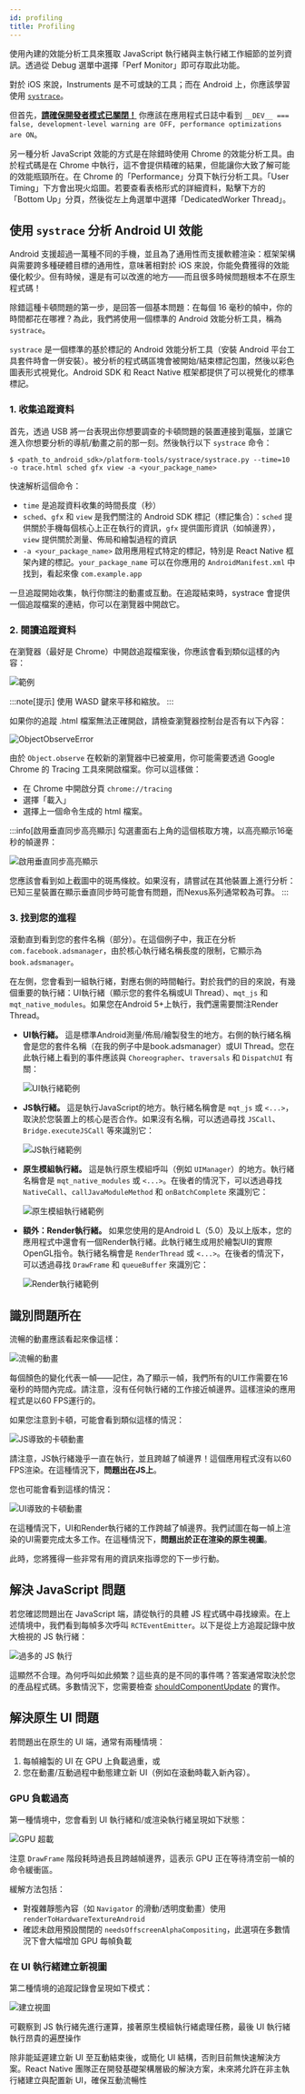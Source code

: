 ```yaml
---
id: profiling
title: Profiling
---
```


使用內建的效能分析工具來獲取 JavaScript 執行緒與主執行緒工作細節的並列資訊。透過從 Debug 選單中選擇「Perf Monitor」即可存取此功能。

對於 iOS 來說，Instruments 是不可或缺的工具；而在 Android 上，你應該學習使用 [`systrace`](profiling.md#profiling-android-ui-performance-with-systrace)。

但首先，[**請確保開發者模式已關閉！**](performance.md#running-in-development-mode-devtrue) 你應該在應用程式日誌中看到 `__DEV__ === false, development-level warning are OFF, performance optimizations are ON`。

另一種分析 JavaScript 效能的方式是在除錯時使用 Chrome 的效能分析工具。由於程式碼是在 Chrome 中執行，這不會提供精確的結果，但能讓你大致了解可能的效能瓶頸所在。在 Chrome 的「Performance」分頁下執行分析工具。「User Timing」下方會出現火焰圖。若要查看表格形式的詳細資料，點擊下方的「Bottom Up」分頁，然後從左上角選單中選擇「DedicatedWorker Thread」。

## 使用 `systrace` 分析 Android UI 效能

Android 支援超過一萬種不同的手機，並且為了通用性而支援軟體渲染：框架架構與需要跨多種硬體目標的通用性，意味著相對於 iOS 來說，你能免費獲得的效能優化較少。但有時候，還是有可以改進的地方——而且很多時候問題根本不在原生程式碼！

除錯這種卡頓問題的第一步，是回答一個基本問題：在每個 16 毫秒的幀中，你的時間都花在哪裡？為此，我們將使用一個標準的 Android 效能分析工具，稱為 `systrace`。

`systrace` 是一個標準的基於標記的 Android 效能分析工具（安裝 Android 平台工具套件時會一併安裝）。被分析的程式碼區塊會被開始/結束標記包圍，然後以彩色圖表形式視覺化。Android SDK 和 React Native 框架都提供了可以視覺化的標準標記。

### 1. 收集追蹤資料

首先，透過 USB 將一台表現出你想要調查的卡頓問題的裝置連接到電腦，並讓它進入你想要分析的導航/動畫之前的那一刻。然後執行以下 `systrace` 命令：

```shell
$ <path_to_android_sdk>/platform-tools/systrace/systrace.py --time=10 -o trace.html sched gfx view -a <your_package_name>
```

快速解析這個命令：

- `time` 是追蹤資料收集的時間長度（秒）
- `sched`、`gfx` 和 `view` 是我們關注的 Android SDK 標記（標記集合）：`sched` 提供關於手機每個核心上正在執行的資訊，`gfx` 提供圖形資訊（如幀邊界），`view` 提供關於測量、佈局和繪製過程的資訊
- `-a <your_package_name>` 啟用應用程式特定的標記，特別是 React Native 框架內建的標記。`your_package_name` 可以在你應用的 `AndroidManifest.xml` 中找到，看起來像 `com.example.app`

一旦追蹤開始收集，執行你關注的動畫或互動。在追蹤結束時，systrace 會提供一個追蹤檔案的連結，你可以在瀏覽器中開啟它。

### 2. 閱讀追蹤資料

在瀏覽器（最好是 Chrome）中開啟追蹤檔案後，你應該會看到類似這樣的內容：

![範例](/docs/assets/SystraceExample.png)

:::note[提示]
使用 WASD 鍵來平移和縮放。
:::

如果你的追蹤 .html 檔案無法正確開啟，請檢查瀏覽器控制台是否有以下內容：

![ObjectObserveError](/docs/assets/ObjectObserveError.png)

由於 `Object.observe` 在較新的瀏覽器中已被棄用，你可能需要透過 Google Chrome 的 Tracing 工具來開啟檔案。你可以這樣做：

- 在 Chrome 中開啟分頁 `chrome://tracing`
- 選擇「載入」
- 選擇上一個命令生成的 html 檔案。

:::info[啟用垂直同步高亮顯示]
勾選畫面右上角的這個核取方塊，以高亮顯示16毫秒的幀邊界：

![啟用垂直同步高亮顯示](/docs/assets/SystraceHighlightVSync.png)

您應該會看到如上截圖中的斑馬條紋。如果沒有，請嘗試在其他裝置上進行分析：已知三星裝置在顯示垂直同步時可能會有問題，而Nexus系列通常較為可靠。
:::

### 3. 找到您的進程

滾動直到看到您的套件名稱（部分）。在這個例子中，我正在分析 `com.facebook.adsmanager`，由於核心執行緒名稱長度的限制，它顯示為 `book.adsmanager`。

在左側，您會看到一組執行緒，對應右側的時間軸行。對於我們的目的來說，有幾個重要的執行緒：UI執行緒（顯示您的套件名稱或UI Thread）、`mqt_js` 和 `mqt_native_modules`。如果您在Android 5+上執行，我們還需要關注Render Thread。

- **UI執行緒。** 這是標準Android測量/佈局/繪製發生的地方。右側的執行緒名稱會是您的套件名稱（在我的例子中是book.adsmanager）或UI Thread。您在此執行緒上看到的事件應該與 `Choreographer`、`traversals` 和 `DispatchUI` 有關：

  ![UI執行緒範例](/docs/assets/SystraceUIThreadExample.png)

- **JS執行緒。** 這是執行JavaScript的地方。執行緒名稱會是 `mqt_js` 或 `<...>`，取決於您裝置上的核心是否合作。如果沒有名稱，可以透過尋找 `JSCall`、`Bridge.executeJSCall` 等來識別它：

  ![JS執行緒範例](/docs/assets/SystraceJSThreadExample.png)

- **原生模組執行緒。** 這是執行原生模組呼叫（例如 `UIManager`）的地方。執行緒名稱會是 `mqt_native_modules` 或 `<...>`。在後者的情況下，可以透過尋找 `NativeCall`、`callJavaModuleMethod` 和 `onBatchComplete` 來識別它：

  ![原生模組執行緒範例](/docs/assets/SystraceNativeModulesThreadExample.png)

- **額外：Render執行緒。** 如果您使用的是Android L（5.0）及以上版本，您的應用程式中還會有一個Render執行緒。此執行緒生成用於繪製UI的實際OpenGL指令。執行緒名稱會是 `RenderThread` 或 `<...>`。在後者的情況下，可以透過尋找 `DrawFrame` 和 `queueBuffer` 來識別它：

  ![Render執行緒範例](/docs/assets/SystraceRenderThreadExample.png)

## 識別問題所在

流暢的動畫應該看起來像這樣：

![流暢的動畫](/docs/assets/SystraceWellBehaved.png)

每個顏色的變化代表一幀——記住，為了顯示一幀，我們所有的UI工作需要在16毫秒的時間內完成。請注意，沒有任何執行緒的工作接近幀邊界。這樣渲染的應用程式是以60 FPS運行的。

如果您注意到卡頓，可能會看到類似這樣的情況：

![JS導致的卡頓動畫](/docs/assets/SystraceBadJS.png)

請注意，JS執行緒幾乎一直在執行，並且跨越了幀邊界！這個應用程式沒有以60 FPS渲染。在這種情況下，**問題出在JS上**。

您也可能會看到這樣的情況：

![UI導致的卡頓動畫](/docs/assets/SystraceBadUI.png)

在這種情況下，UI和Render執行緒的工作跨越了幀邊界。我們試圖在每一幀上渲染的UI需要完成太多工作。在這種情況下，**問題出於正在渲染的原生視圖**。

此時，您將獲得一些非常有用的資訊來指導您的下一步行動。

## 解決 JavaScript 問題

若您確認問題出在 JavaScript 端，請從執行的具體 JS 程式碼中尋找線索。在上述情境中，我們看到每幀多次呼叫 `RCTEventEmitter`。以下是從上方追蹤記錄中放大檢視的 JS 執行緒：

![過多的 JS 執行](/docs/assets/SystraceBadJS2.png)

這顯然不合理。為何呼叫如此頻繁？這些真的是不同的事件嗎？答案通常取決於您的產品程式碼。多數情況下，您需要檢查 [shouldComponentUpdate](https://reactjs.org/docs/react-component.html#shouldcomponentupdate) 的實作。

## 解決原生 UI 問題

若問題出在原生的 UI 端，通常有兩種情境：

1. 每幀繪製的 UI 在 GPU 上負載過重，或
2. 您在動畫/互動過程中動態建立新 UI（例如在滾動時載入新內容）。

### GPU 負載過高

第一種情境中，您會看到 UI 執行緒和/或渲染執行緒呈現如下狀態：

![GPU 超載](/docs/assets/SystraceBadUI.png)

注意 `DrawFrame` 階段耗時過長且跨越幀邊界，這表示 GPU 正在等待清空前一幀的命令緩衝區。

緩解方法包括：

- 對複雜靜態內容（如 `Navigator` 的滑動/透明度動畫）使用 `renderToHardwareTextureAndroid`
- 確認未啟用預設關閉的 `needsOffscreenAlphaCompositing`，此選項在多數情況下會大幅增加 GPU 每幀負載

### 在 UI 執行緒建立新視圖

第二種情境的追蹤記錄會呈現如下模式：

![建立視圖](/docs/assets/SystraceBadCreateUI.png)

可觀察到 JS 執行緒先進行運算，接著原生模組執行緒處理任務，最後 UI 執行緒執行昂貴的遍歷操作

除非能延遲建立新 UI 至互動結束後，或簡化 UI 結構，否則目前無快速解決方案。React Native 團隊正在開發基礎架構層級的解決方案，未來將允許在非主執行緒建立與配置新 UI，確保互動流暢性